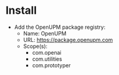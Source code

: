 # Install
- Add the OpenUPM package registry:
  - Name: OpenUPM
  - URL: https://package.openupm.com
  - Scope(s):
    - com.openai
    - com.utilities
    - com.prototyper
